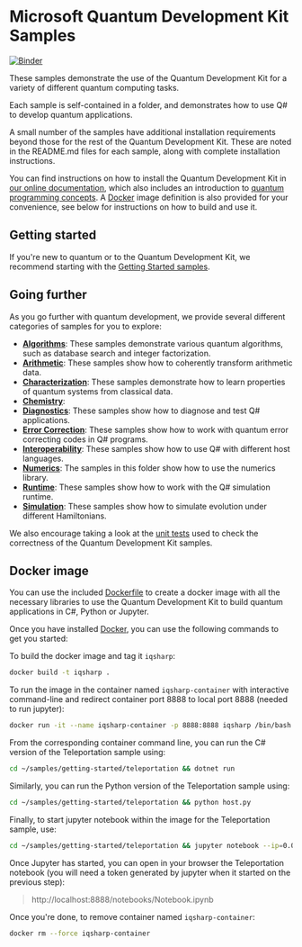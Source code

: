 ﻿# Microsoft Quantum Development Kit Samples #

 [![Binder](https://mybinder.org/badge_logo.svg)](https://mybinder.org/v2/gh/Microsoft/Quantum/master)

These samples demonstrate the use of the Quantum Development Kit for a variety of different quantum computing tasks.

Each sample is self-contained in a folder, and demonstrates how to use Q# to develop quantum applications.

A small number of the samples have additional installation requirements beyond those for the rest of the Quantum Development Kit.
These are noted in the README.md files for each sample, along with complete installation instructions.

You can find instructions on how to install the Quantum Development Kit in [our online documentation](https://docs.microsoft.com/quantum/install-guide/), which also includes
an introduction to [quantum programming concepts](https://docs.microsoft.com/en-us/quantum/concepts/).
A [Docker](https://docs.docker.com/install/) image definition is also provided for your convenience, see below for instructions on how to build and use it.

## Getting started ##

If you're new to quantum or to the Quantum Development Kit, we recommend starting with the [Getting Started samples](./samples/getting-started/).

## Going further ##

As you go further with quantum development, we provide several different categories of samples for you to explore:

- **[Algorithms](./samples/algorithms)**:
  These samples demonstrate various quantum algorithms, such as database search and integer factorization.
- **[Arithmetic](./samples/arithmetic)**:
  These samples show how to coherently transform arithmetic data.
- **[Characterization](./samples/characterization)**:
  These samples demonstrate how to learn properties of quantum systems from classical data.
- **[Chemistry](./samples/chemistry)**:
- **[Diagnostics](./samples/diagnostics)**:
  These samples show how to diagnose and test Q# applications.
- **[Error Correction](./samples/error-correction)**:
  These samples show how to work with quantum error correcting codes in Q# programs.
- **[Interoperability](./samples/interoperability)**:
  These samples show how to use Q# with different host languages.
- **[Numerics](./samples/numerics)**:
  The samples in this folder show how to use the numerics library.
- **[Runtime](./samples/runtime)**:
  These samples show how to work with the Q# simulation runtime.
- **[Simulation](./samples/simulation)**:
  These samples show how to simulate evolution under different Hamiltonians.

We also encourage taking a look at the [unit tests](./samples/tests) used to check the correctness of the Quantum Development Kit samples.

## Docker image

You can use the included [Dockerfile](./Dockerfile) to create a docker image 
with all the necessary libraries to use the Quantum Development Kit to build
quantum applications in C#, Python or Jupyter.

Once you have installed [Docker](https://docs.docker.com/install/), you can
use the following commands to get you started:

To build the docker image and tag it `iqsharp`:
```sh
docker build -t iqsharp .
```

To run the image in the container named `iqsharp-container` with interactive command-line and 
redirect container port 8888 to local port 8888 (needed to run jupyter):
```sh
docker run -it --name iqsharp-container -p 8888:8888 iqsharp /bin/bash
```

From the corresponding container command line, you can run the C# version of the Teleportation sample using: 
```sh
cd ~/samples/getting-started/teleportation && dotnet run
```

Similarly, you can run the Python version of the Teleportation sample using: 
```sh
cd ~/samples/getting-started/teleportation && python host.py
```

Finally, to start jupyter notebook within the image for the Teleportation sample, use:
```sh
cd ~/samples/getting-started/teleportation && jupyter notebook --ip=0.0.0.0 --no-browser 
```

Once Jupyter has started, you can open in your browser the Teleportation notebook (you
will need a token generated by jupyter when it started on the previous step):

> http://localhost:8888/notebooks/Notebook.ipynb

Once you're done, to remove container named `iqsharp-container`:
```sh
docker rm --force iqsharp-container
```
